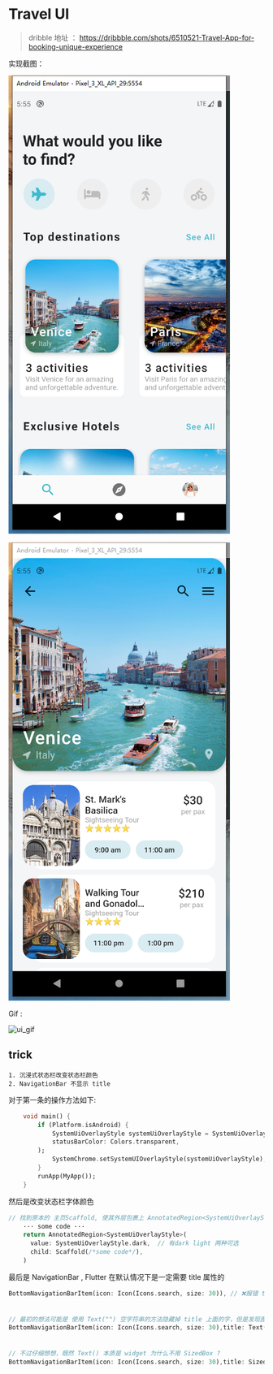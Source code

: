 # Travel UI

> dribble 地址 ： https://dribbble.com/shots/6510521-Travel-App-for-booking-unique-experience

实现截图：

![home](assets/screen_shots/home.png)

![info](assets/screen_shots/info.png)

Gif :

![ui_gif](assets/screen_shots/travel_ui.gif)

## trick

    1. 沉浸式状态栏改变状态栏颜色
    2. NavigationBar 不显示 title

对于第一条的操作方法如下:

```dart
    void main() {
        if (Platform.isAndroid) {
            SystemUiOverlayStyle systemUiOverlayStyle = SystemUiOverlayStyle(
            statusBarColor: Colors.transparent,
        );
            SystemChrome.setSystemUIOverlayStyle(systemUiOverlayStyle);
        }
        runApp(MyApp());
    }

```

然后是改变状态栏字体颜色

```dart
// 找到原本的 主页Scaffold, 使其外层包裹上 AnnotatedRegion<SystemUiOverlayStyle>
    ··· some code ···
    return AnnotatedRegion<SystemUiOverlayStyle>(
      value: SystemUiOverlayStyle.dark,  // 有dark light 两种可选
      child: Scaffold(/*some code*/),
    )

```

最后是 NavigationBar , Flutter 在默认情况下是一定需要 title 属性的

```dart
BottomNavigationBarItem(icon: Icon(Icons.search, size: 30)), // ❌报错 title is required


// 最初的想法可能是 使用 Text("") 空字符串的方法隐藏掉 title 上面的字，但是发现图标会被向上推，导致状态栏看起来很别扭。
BottomNavigationBarItem(icon: Icon(Icons.search, size: 30),title: Text("")), // ✔ 也对


// 不过仔细想想，既然 Text() 本质是 widget 为什么不用 SizedBox ?
BottomNavigationBarItem(icon: Icon(Icons.search, size: 30),title: SizedBox.shrink()), // ✔ 完美
```
